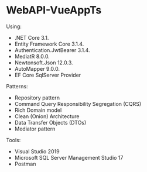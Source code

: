 # WebAPI-VueAppTs

Using: 
- .NET Core 3.1.
- Entity Framework Core 3.1.4.
- Authentication.JwtBearer 3.1.4.
- MediatR 8.0.0.
- Newtonsoft.Json 12.0.3.
- AutoMapper 9.0.0.
- EF Core SqlServer Provider

Patterns: 
- Repository pattern
- Command Query Responsibility Segregation (CQRS)
- Rich Domain model
- Clean (Onion) Architecture
- Data Transfer Objects (DTOs)
- Mediator pattern

Tools:
- Visual Studio 2019
- Microsoft SQL Server Management Studio 17
- Postman

